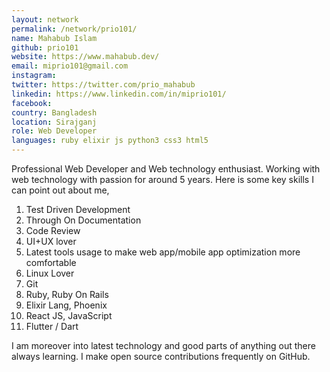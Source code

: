 ```yaml
---
layout: network
permalink: /network/prio101/
name: Mahabub Islam
github: prio101
website: https://www.mahabub.dev/
email: miprio101@gmail.com
instagram:
twitter: https://twitter.com/prio_mahabub
linkedin: https://www.linkedin.com/in/miprio101/
facebook:
country: Bangladesh
location: Sirajganj
role: Web Developer
languages: ruby elixir js python3 css3 html5
---
```


Professional Web Developer and Web technology enthusiast. Working with web technology with passion for around 5 years. Here is some key skills I can point out about me,

1. Test Driven Development
2. Through On Documentation
3. Code Review
4. UI+UX lover
5. Latest tools usage to make web app/mobile app optimization more comfortable
6. Linux Lover
7. Git
8. Ruby, Ruby On Rails
9. Elixir Lang, Phoenix
10. React JS, JavaScript
11. Flutter / Dart

I am moreover into latest technology and good parts of anything out there always learning. I make open source contributions frequently on GitHub.
